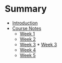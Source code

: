# Summary

* [Introduction](Introduction.md)
* [Course Notes]()
  * [Week 1](NOTES/WEEK1.md)
  * [Week 2](NOTES/WEEK2.md)
  * [Week 3](NOTES/WEEK3.md)  * [Week 3](NOTES/WEEK3.md)
  * [Week 4](NOTES/WEEK4.md)
  * [Week 5](NOTES/WEEK5.md)
